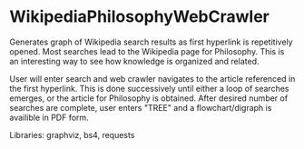 # WikipediaPhilosophyWebCrawler
Generates graph of Wikipedia search results as first hyperlink is repetitively opened. Most searches lead to the Wikipedia page for Philosophy. This is an interesting way to see how knowledge is organized and related.

User will enter search and web crawler navigates to the article referenced in the first hyperlink. This is done successively until either a loop of searches emerges, or the article
for Philosophy is obtained. After desired number of searches are complete, user enters "TREE" and a flowchart/digraph is availible in PDF form.

Libraries: graphviz, bs4, requests

